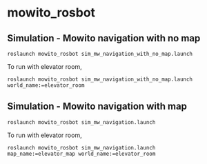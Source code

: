 # mowito_rosbot #

## Simulation - Mowito navigation with no map ## 

```
roslaunch mowito_rosbot sim_mw_navigation_with_no_map.launch
```

To run with elevator room,

```
roslaunch mowito_rosbot sim_mw_navigation_with_no_map.launch world_name:=elevator_room
```

## Simulation - Mowito navigation with map ## 

```
roslaunch mowito_rosbot sim_mw_navigation.launch
```

To run with elevator room,

```
roslaunch mowito_rosbot sim_mw_navigation.launch map_name:=elevator_map world_name:=elevator_room
```
